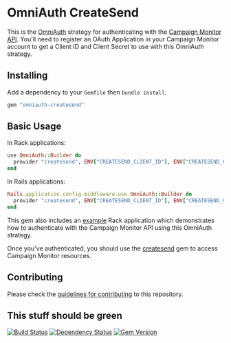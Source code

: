 # OmniAuth CreateSend

This is the [OmniAuth](http://www.omniauth.org/) strategy for authenticating with the [Campaign Monitor API](http://www.campaignmonitor.com/api/). You'll need to register an OAuth Application in your Campaign Monitor account to get a Client ID and Client Secret to use with this OmniAuth strategy.

## Installing

Add a dependency to your `Gemfile` then `bundle install`.

```ruby
gem "omniauth-createsend"
```

## Basic Usage

In Rack applications:

```ruby
use OmniAuth::Builder do
  provider "createsend", ENV["CREATESEND_CLIENT_ID"], ENV["CREATESEND_CLIENT_SECRET"], :scope => "ViewReports,CreateCampaigns,SendCampaigns"
end
```

In Rails applications:

```ruby
Rails.application.config.middleware.use OmniAuth::Builder do
  provider "createsend", ENV["CREATESEND_CLIENT_ID"], ENV["CREATESEND_CLIENT_SECRET"], :scope => "ViewReports,CreateCampaigns,SendCampaigns"
end
```

This gem also includes an [example](https://github.com/jdennes/omniauth-createsend/blob/master/example/config.ru) Rack application which demonstrates how to authenticate with the Campaign Monitor API using this OmniAuth strategy.

Once you've authenticated, you should use the [createsend](http://campaignmonitor.github.com/createsend-ruby/) gem to access Campaign Monitor resources.

## Contributing

Please check the [guidelines for contributing](https://github.com/jdennes/omniauth-createsend/blob/master/CONTRIBUTING.md) to this repository.

## This stuff should be green

[![Build Status](https://secure.travis-ci.org/jdennes/omniauth-createsend.png)][travis] [![Dependency Status](https://gemnasium.com/jdennes/omniauth-createsend.png)][gemnasium] [![Gem Version](https://badge.fury.io/rb/omniauth-createsend.png)][gembadge]

[travis]: http://travis-ci.org/jdennes/omniauth-createsend
[gemnasium]: https://gemnasium.com/jdennes/omniauth-createsend
[gembadge]: http://badge.fury.io/rb/omniauth-createsend
